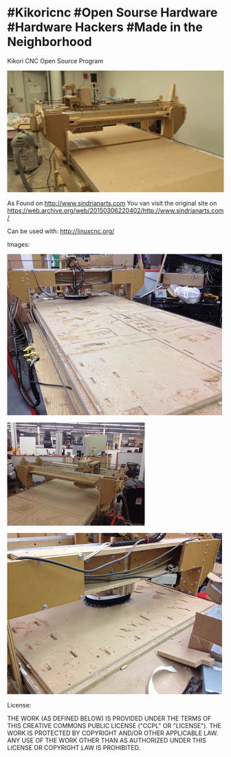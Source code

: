 # #Kikoricnc #Open Sourse Hardware #Hardware Hackers #Made in the Neighborhood

Kikori CNC Open Source Program

![Kikori CNC](https://raw.githubusercontent.com/NicoNieuwenhuis/Kikoricnc/main/kikori%20img/d230969f01224ac890a173940493015e_original.jpg)


As Found on http://www.sindrianarts.com
You van visit the original site on https://web.archive.org/web/20150306220402/http://www.sindrianarts.com/

Can be used with:
http://linuxcnc.org/


Images:

![Kikori CNC1](https://raw.githubusercontent.com/NicoNieuwenhuis/Kikoricnc/main/kikori%20img/8462901929_88dae5f8f3.jpg)

![Kikori CNC2](https://raw.githubusercontent.com/NicoNieuwenhuis/Kikoricnc/main/kikori%20img/6797242019_4d58eb33b4_n.jpg)

![Kikori CNC3](https://raw.githubusercontent.com/NicoNieuwenhuis/Kikoricnc/main/kikori%20img/8464004728_330818683c.jpg)



License:

THE WORK (AS DEFINED BELOW) IS PROVIDED UNDER THE TERMS OF THIS CREATIVE COMMONS PUBLIC LICENSE ("CCPL" OR "LICENSE"). THE WORK IS PROTECTED BY COPYRIGHT AND/OR OTHER APPLICABLE LAW. ANY USE OF THE WORK OTHER THAN AS AUTHORIZED UNDER THIS LICENSE OR COPYRIGHT LAW IS PROHIBITED.

